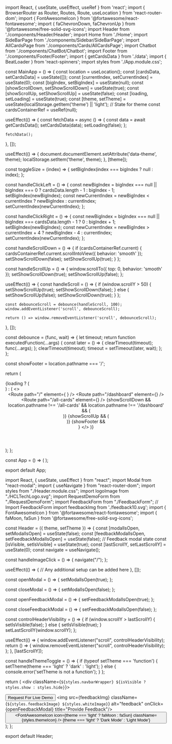 import React, { useState, useEffect, useRef } from 'react';
import { BrowserRouter as Router, Routes, Route, useLocation } from 'react-router-dom';
import { FontAwesomeIcon } from '@fortawesome/react-fontawesome';
import { faChevronDown, faChevronUp } from '@fortawesome/free-solid-svg-icons';
import Header from './components/Header/Header';
import Home from './Home';
import SideBarPage from './components/Sidebar/SideBarPage';
import AllCardsPage from './components/Cards/AllCardsPage';
import Chatbot from './components/ChatBot/Chatbot';
import Footer from './components/Footer/Footer';
import { getCardsData } from './data';
import { BeatLoader } from 'react-spinners';
import styles from './App.module.css';

const MainApp = () => {
  const location = useLocation();
  const [cardsData, setCardsData] = useState([]);
  const [currentIndex, setCurrentIndex] = useState(0);
  const [bigIndex, setBigIndex] = useState(null);
  const [showScrollDown, setShowScrollDown] = useState(true);
  const [showScrollUp, setShowScrollUp] = useState(false);
  const [loading, setLoading] = useState(true);
  const [theme, setTheme] = useState(localStorage.getItem('theme') || 'light'); // State for theme
  const cardsContainerRef = useRef(null);

  useEffect(() => {
    const fetchData = async () => {
      const data = await getCardsData();
      setCardsData(data);
      setLoading(false);
    };

    fetchData();
  }, []);

  useEffect(() => {
    document.documentElement.setAttribute('data-theme', theme);
    localStorage.setItem('theme', theme);
  }, [theme]);

  const toggleSize = (index) => {
    setBigIndex(index === bigIndex ? null : index);
  };

  const handleClickLeft = () => {
    const newBigIndex = bigIndex === null || bigIndex === 0 ? cardsData.length - 1 : bigIndex - 1;
    setBigIndex(newBigIndex);
    const newCurrentIndex = newBigIndex < currentIndex ? newBigIndex : currentIndex;
    setCurrentIndex(newCurrentIndex);
  };

  const handleClickRight = () => {
    const newBigIndex = bigIndex === null || bigIndex === cardsData.length - 1 ? 0 : bigIndex + 1;
    setBigIndex(newBigIndex);
    const newCurrentIndex = newBigIndex > currentIndex + 4 ? newBigIndex - 4 : currentIndex;
    setCurrentIndex(newCurrentIndex);
  };

  const handleScrollDown = () => {
    if (cardsContainerRef.current) {
      cardsContainerRef.current.scrollIntoView({ behavior: 'smooth' });
      setShowScrollDown(false);
      setShowScrollUp(true);
    }
  };

  const handleScrollUp = () => {
    window.scrollTo({ top: 0, behavior: 'smooth' });
    setShowScrollDown(true);
    setShowScrollUp(false);
  };

  useEffect(() => {
    const handleScroll = () => {
      if (window.scrollY > 50) {
        setShowScrollUp(true);
        setShowScrollDown(false);
      } else {
        setShowScrollUp(false);
        setShowScrollDown(true);
      }
    };

    const debounceScroll = debounce(handleScroll, 100);
    window.addEventListener('scroll', debounceScroll);

    return () => window.removeEventListener('scroll', debounceScroll);
  }, []);

  const debounce = (func, wait) => {
    let timeout;
    return function executedFunction(...args) {
      const later = () => {
        clearTimeout(timeout);
        func(...args);
      };
      clearTimeout(timeout);
      timeout = setTimeout(later, wait);
    };
  };

  const showFooter = location.pathname === '/';

  return (
    <div className={styles.app}>
      {loading ? (
        <div className={styles.loader}>
          <BeatLoader color="#5931d5" loading={loading} size={15} margin={2} />
        </div>
      ) : (
        <>
          <Header theme={theme} setTheme={setTheme} />
          <Routes>
            <Route
              path="/"
              element={
                <Home
                  cardsData={cardsData}
                  handleClickLeft={handleClickLeft}
                  handleClickRight={handleClickRight}
                  currentIndex={currentIndex}
                  bigIndex={bigIndex}
                  toggleSize={toggleSize}
                  cardsContainerRef={cardsContainerRef}
                />
              }
            />
            <Route path="/dashboard" element={<SideBarPage />} />
            <Route
              path="/all-cards"
              element={<AllCardsPage cardsData={cardsData} cardsContainerRef={cardsContainerRef} />}
            />
          </Routes>
          {showScrollDown && location.pathname !== '/all-cards' && location.pathname !== '/dashboard' && (
            <div className={styles.scrollDownButton} onClick={handleScrollDown} title="Scroll Down">
              <FontAwesomeIcon icon={faChevronDown} />
            </div>
          )}
          {showScrollUp && (
            <div className={styles.scrollUpButton} onClick={handleScrollUp} title="Scroll Up">
              <FontAwesomeIcon icon={faChevronUp} />
            </div>
          )}
          <Chatbot />
          {showFooter && <Footer />}
        </>
      )}
    </div>
  );
};

const App = () => (
  <Router>
    <MainApp />
  </Router>
);

export default App;


import React, { useState, useEffect } from "react";
import Modal from "react-modal";
import { useNavigate } from "react-router-dom";
import styles from "./Header.module.css";
import logoImage from "./HCLTechLogo.svg";
import RequestDemoForm from "./RequestDemoForm";
import FeedbackForm from "./FeedbackForm"; // Import FeedbackForm
import feedbackImg from './feedback10.svg';
import { FontAwesomeIcon } from '@fortawesome/react-fontawesome';
import { faMoon, faSun } from '@fortawesome/free-solid-svg-icons';

const Header = ({ theme, setTheme }) => {
  const [modalIsOpen, setModalIsOpen] = useState(false);
  const [feedbackModalIsOpen, setFeedbackModalIsOpen] = useState(false); // Feedback modal state
  const [isVisible, setIsVisible] = useState(true);
  const [lastScrollY, setLastScrollY] = useState(0);
  const navigate = useNavigate();

  const handleImageClick = () => {
    navigate("/");
  };
  
  useEffect(() => {
    // Any additional setup can be added here
  }, []);

  const openModal = () => {
    setModalIsOpen(true);
  };

  const closeModal = () => {
    setModalIsOpen(false);
  };

  const openFeedbackModal = () => {
    setFeedbackModalIsOpen(true);
  };

  const closeFeedbackModal = () => {
    setFeedbackModalIsOpen(false);
  };

  const controlHeaderVisibility = () => {
    if (window.scrollY > lastScrollY) {
      setIsVisible(false);
    } else {
      setIsVisible(true);
    }
    setLastScrollY(window.scrollY);
  };

  useEffect(() => {
    window.addEventListener("scroll", controlHeaderVisibility);
    return () => {
      window.removeEventListener("scroll", controlHeaderVisibility);
    };
  }, [lastScrollY]);

  const handleThemeToggle = () => {
    if (typeof setTheme === 'function') {
      setTheme(theme === 'light' ? 'dark' : 'light');
    } else {
      console.error('setTheme is not a function');
    }
  };

  return (
    <div className={`${styles.navbarWrapper} ${isVisible ? styles.show : styles.hide}`}>
      <nav className={styles.header}>
        <div className={styles.logo}>
          <img
            src={logoImage}
            alt=""
            onClick={handleImageClick}
            title="Navigate to Home"
          />
        </div>
        <div className={styles.right}>
          <button className={styles.button} onClick={openModal}>
            Request For Live Demo
          </button>
          <img src={feedbackImg} className={`${styles.feedbackImage} ${styles.whiteImage}`} alt="feedback" onClick={openFeedbackModal} title="Provide Feedback"/>          
          <button
            className={styles.themeToggleButton}
            onClick={handleThemeToggle}
            title="Toggle Theme"
          >
            <FontAwesomeIcon
              icon={theme === 'light' ? faMoon : faSun}
              className={styles.themeIcon}
            />
            <span className={styles.themeText}>
              {theme === 'light' ? 'Dark Mode' : 'Light Mode'}
            </span>
          </button>
          <Modal isOpen={modalIsOpen} onRequestClose={closeModal} className={styles.modal}>
            <RequestDemoForm closeModal={closeModal} />
          </Modal>
          <Modal isOpen={feedbackModalIsOpen} onRequestClose={closeFeedbackModal} className={styles.modal}>
            <FeedbackForm closeModal={closeFeedbackModal} />
          </Modal>
        </div>
      </nav>
    </div>
  );
};

export default Header;
